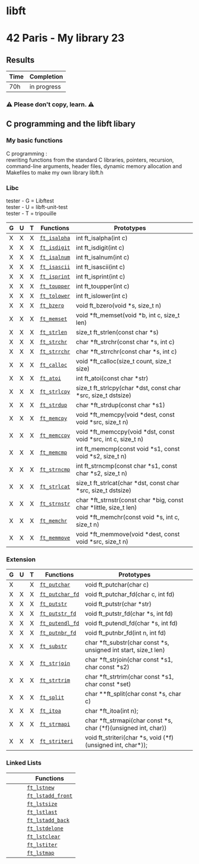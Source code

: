 # libft
# 42 Paris - My library 23

## Results

 | Time | Completion |
 | --- | ----|
 | 70h | in progress |
 
### ⚠️  Please don't copy, learn. ⚠️

## C programming and the libft libary
 ### My basic functions
C programming : <br> rewriting functions from the standard C libraries, 
pointers, recursion, command-line arguments, header files, 
dynamic memory allocation and Makefiles to make my own library libft.h

### Libc

tester - G = Libftest <br>
tester - U = libft-unit-test <br>
tester - T = tripouille <br>

| G | U | T |  Functions      | Prototypes             |  |
|---|---|---|-------------|---|------------------------|
| X | X | X | [`ft_isalpha`](/libft/ft_isalpha.c)  | int ft\_isalpha(int c) |
| X | X | X | [`ft_isdigit`](/libft/ft_isdigit.c)  | int ft\_isdigit(int c) |
| X | X | X | [`ft_isalnum`](/libft/ft_isalnum.c)  | int ft\_isalnum(int c) |
| X | X | X | [`ft_isascii`](/libft/ft_isascii.c)  | int ft\_isascii(int c) |
| X | X | X | [`ft_isprint`](/libft/ft_isprint.c)  | int ft\_isprint(int c) |
| X | X | X | [`ft_toupper`](/libft/ft_toupper.c)  | int ft\_toupper(int c) |
| X | X | X | [`ft_tolower`](/libft/ft_tolower.c)  | int ft\_islower(int c) |
| X | X | X | [`ft_bzero`](/libft/ft_bzero.c)  | void ft\_bzero(void \*s, size\_t n) |
| X | X | X | [`ft_memset`](/libft/ft_memset.c)  | void \*ft\_memset(void \*b, int c, size\_t len) |
| X | X | X | [`ft_strlen`](/libft/ft_strlen.c)  | size\_t ft\_strlen(const char \*s) |
| X	| X | X | [`ft_strchr`](/libft/ft_strchr.c)  | char \*ft\_strchr(const char \*s, int c) |
| X | X | X | [`ft_strrchr`](/libft/ft_strrchr.c)  | char \*ft\_strrchr(const char \*s, int c) |
| X | X | X | [`ft_calloc`](/libft/ft_calloc.c)  | void	\*ft\_calloc(size\_t count, size\_t size) |
| X | X | X | [`ft_atoi`](/libft/ft_atoi.c)  | int	ft\_atoi(const char \*str) |
| X | X | X | [`ft_strlcpy`](/libft/ft_strlcpy.c)  | size\_t	ft\_strlcpy(char \*dst, const char \*src, size\_t dstsize) |
| X | X | X | [`ft_strdup`](/libft/ft_strdup.c) | char	\*ft\_strdup(const char \*s1) |
| X | X | X | [`ft_memcpy`](/libft/ft_memcpy.c)  | void	\*ft\_memcpy(void \*dest, const void \*src, size\_t n) |
| X | X | X | [`ft_memccpy`](/libft/ft_memccpy.c)  | void   \*ft\_memccpy(void \*dst, const void \*src, int c, size\_t n) |
| X | X | X | [`ft_memcmp`](/libft/ft_memcmp.c)  | int	ft\_memcmp(const void \*s1, const void \*s2, size\_t n) |
| X | X | X | [`ft_strncmp`](/libft/ft_strncmp.c)  | int	ft\_strncmp(const char \*s1, const char \*s2, size\_t n) |
| X | X | X | [`ft_strlcat`](/libft/ft_strlcat.c)  | size\_t  ft\_strlcat(char \*dst, const char \*src, size\_t dstsize)|
| X | X | X | [`ft_strnstr`](/libft/ft_strnstr.c)  | char	\*ft\_strnstr(const char \*big, const char \*little, size\_t len) |
| X | X | X | [`ft_memchr`](/libft/ft_memchr.c)  | void	\*ft\_memchr(const void \*s, int c, size\_t n) |
| X | X | X | [`ft_memmove`](/libft/ft_memmove.c)  | void	\*ft\_memmove(void \*dest, const void \*src, size\_t n)  |

### Extension

| G | U | T | Functions   | Prototypes             |  |
|---|---|---|---------|---|------------------------|
| X |   | X | [`ft_putchar`](/libft/ft_putchar.c)  |void	ft\_putchar(char c) |
| X | X | X | [`ft_putchar_fd`](/libft/ft_putchar_fd.c)  |void	ft\_putchar\_fd(char c, int fd) |
| X | X | X | [`ft_putstr`](/libft/ft_putstr.c)  |void	ft\_putstr(char \*str)
| X | X | X | [`ft_putstr_fd`](/libft/ft_putstr_fd.c)  |void	ft\_putstr\_fd(char \*s, int fd) |
| X | X | X | [`ft_putendl_fd`](/libft/ft_putendl_fd.c)  |void	ft\_putendl\_fd(char \*s, int fd) |
| X | X | X | [`ft_putnbr_fd`](/libft/ft_putnbr_fd.c)  | void	ft\_putnbr\_fd(int n, int fd) |
| X | X | X | [`ft_substr`](/libft/ft_substr.c)  | char	\*ft\_substr(char const \*s, unsigned int start, size\_t len) |
| X | X | X | [`ft_strjoin`](/libft/ft_strjoin.c)  | char	\*ft\_strjoin(char const \*s1, char const \*s2) |
| X | X | X | [`ft_strtrim`](/libft/ft_strtrim.c)  | char	\*ft\_strtrim(char const \*s1, char const \*set) |
| X | X | X | [`ft_split`](/libft/ft_split.c)  | char \*\*ft\_split(char const \*s, char c) |
| X | X | X | [`ft_itoa`](/libft/ft_itoa.c)  | char \*ft\_itoa(int n); |
| X | X | X | [`ft_strmapi`](/libft/ft_strmapi.c)  | char \*ft\_strmapi(char const \*s, char (\*f)(unsigned int, char)) |
| X | X | X | [`ft_striteri`](/libft/ft\_striteri.c)  | void ft\_striteri(char \*s, void (\*f)(unsigned int, char\*));


### Linked Lists

|   |   |  | Functions  |
|---|---|--|-----------|
|   |   |  | [`ft_lstnew`]()  |
|   |   |  | [`ft_lstadd_front`]()  |
|   |   |  | [`ft_lstsize`]()  |
|   |   |  | [`ft_lstlast`]()  |
|   |   |  | [`ft_lstadd_back`]()  |
|   |   |  | [`ft_lstdelone`]()  |
|   |   |  | [`ft_lstclear`]()  |
|   |   |  | [`ft_lstiter`]()  |
|   |   |  | [`ft_lstmap`]()  |

